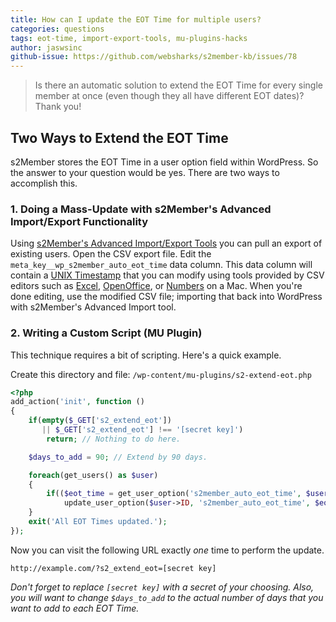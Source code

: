 ```yaml
---
title: How can I update the EOT Time for multiple users?
categories: questions
tags: eot-time, import-export-tools, mu-plugins-hacks
author: jaswsinc
github-issue: https://github.com/websharks/s2member-kb/issues/78
---
```


> Is there an automatic solution to extend the EOT Time for every single member at once (even though they all have different EOT dates)? Thank you!

## Two Ways to Extend the EOT Time

s2Member stores the EOT Time in a user option field within WordPress. So the answer to your question would be yes. There are two ways to accomplish this.

### 1. Doing a Mass-Update with s2Member's Advanced Import/Export Functionality

Using [s2Member's Advanced Import/Export Tools](https://github.com/websharks/s2member-kb/issues/121) you can pull an export of existing users. Open the CSV export file. Edit the `meta_key__wp_s2member_auto_eot_time` data column. This data column will contain a [UNIX Timestamp](http://www.unixtimestamp.com/) that you can modify using tools provided by CSV editors such as [Excel](http://products.office.com/en-us/excel), [OpenOffice](https://www.openoffice.org/), or [Numbers](https://www.apple.com/mac/numbers/) on a Mac. When you're done editing, use the modified CSV file; importing that back into WordPress with s2Member's Advanced Import tool.

### 2. Writing a Custom Script (MU Plugin)

This technique requires a bit of scripting. Here's a quick example.

Create this directory and file:
`/wp-content/mu-plugins/s2-extend-eot.php`

```php
<?php
add_action('init', function ()
{
	if(empty($_GET['s2_extend_eot'])
	   || $_GET['s2_extend_eot'] !== '[secret key]')
		return; // Nothing to do here.

	$days_to_add = 90; // Extend by 90 days.

	foreach(get_users() as $user)
	{
		if(($eot_time = get_user_option('s2member_auto_eot_time', $user->ID)))
			update_user_option($user->ID, 's2member_auto_eot_time', $eot_time + ($days_to_add * DAY_IN_SECONDS));
	}
	exit('All EOT Times updated.');
});
```

Now you can visit the following URL exactly _one_ time to perform the update.

```text
http://example.com/?s2_extend_eot=[secret key]
```

_Don't forget to replace `[secret key]` with a secret of your choosing. Also, you will want to change `$days_to_add` to the actual number of days that you want to add to each EOT Time._
